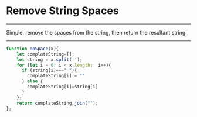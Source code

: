 # Remove String Spaces

***
Simple, remove the spaces from the string, then return the resultant string.
***

```js
function noSpace(x){
    let complateString=[];
    let string = x.split('');
    for (let i = 0; i < x.length;  i++){
      if (string[i]===" "){
        complateString[i] = ""
      } else {
        complateString[i]=string[i]
      }
    };
    return complateString.join("");
};
```